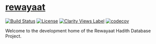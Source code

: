 # [rewayaat](http://rewayaat.info) 
[![Build Status](https://travis-ci.org/Zir0-93/rewayaat.svg?branch=master)](https://travis-ci.org/Zir0-93/rewayaat) [![License](https://img.shields.io/badge/License-Apache%202.0-blue.svg)](https://opensource.org/licenses/Apache-2.0) [![Clarity Views Label](https://clarityviews.io/badge)](https://clarityviews.io/github/Zir0-93/rewayaat?branch=master) [![codecov](https://codecov.io/gh/Zir0-93/rewayaat/branch/master/graph/badge.svg)](https://codecov.io/gh/Zir0-93/rewayaat)


Welcome to the development home of the Rewayaat Hadith Database Project.
